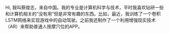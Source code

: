 Hi, 我叫蔡俊志，来自中国。我的专业是计算机科学与技术，平时我喜欢钻研一些和计算机相关的“没有用”但是非常有趣的东西。比如，最近，我训练了一个卷积LSTM网络来实现游戏中的自动驾驶。之前我还制作了一个利用增强现实技术（AR）来帮助普通人按摩穴位的APP。
